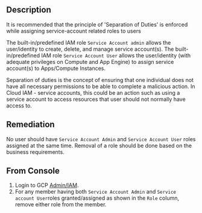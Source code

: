 ## Description

It is recommended that the principle of 'Separation of Duties' is enforced while assigning
service-account related roles to users

The built-in/predefined IAM role `Service Account admin` allows the user/identity to create, delete, and manage service account(s). The built-in/predefined IAM role `Service Account User` allows the user/identity (with adequate privileges on Compute and App Engine) to assign service account(s) to Apps/Compute Instances.

Separation of duties is the concept of ensuring that one individual does not have all necessary permissions to be able to complete a malicious action. In Cloud IAM - service accounts, this could be an action such as using a service account to access resources that user should not normally have access to.

## Remediation

No user should have `Service Account Admin` and `Service Account User` roles assigned at the same time. Removal of a role should be done based on the business requirements.

## From Console

1. Login to GCP [Admin/IAM](https://console.cloud.google.com/iam-admin/iam).
2. For any member having both `Service Account Admin` and `Service account User`roles granted/assigned as shown in the `Role` column, remove either role from the member.
